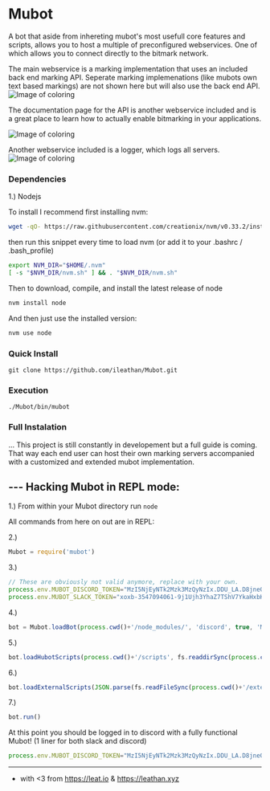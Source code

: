 # Mubot

A bot that aside from inhereting mubot's most usefull core features and scripts, allows you to host a multiple of preconfigured webservices. One of which allows you to connect directly to the bitmark network.

The main webservice is a marking implementation that uses an included back end marking API. Seperate marking implemenations (like mubots own text based markings) are not shown here but will also use the back end API.
![Image of coloring](https://preview.ibb.co/bwkMfF/Screen_Shot_2017_07_17_at_10_30_29_PM.png)

The documentation page for the API is another webservice included and is a great place to learn how to actually enable bitmarking in your applications.

![Image of coloring](https://preview.ibb.co/j8HCnv/Screen_Shot_2017_07_17_at_10_36_24_PM.png)

Another webservice included is a logger, which logs all servers.
![Image of coloring](https://preview.ibb.co/eUQzZa/Screen_Shot_2017_07_18_at_12_16_30_PM.png)

### Dependencies
1.) Nodejs

To install I recommend first installing nvm:

```sh
wget -qO- https://raw.githubusercontent.com/creationix/nvm/v0.33.2/install.sh | bash
```

then run this snippet every time to load nvm (or add it to your .bashrc / .bash_profile)

```sh
export NVM_DIR="$HOME/.nvm"
[ -s "$NVM_DIR/nvm.sh" ] && . "$NVM_DIR/nvm.sh"
```

Then to download, compile, and install the latest release of node

```sh
nvm install node
```

And then just use the installed version:

```sh
nvm use node
```

### Quick Install
`git clone https://github.com/ileathan/Mubot.git`

### Execution 
`./Mubot/bin/mubot`

### Full Instalation

... This project is still constantly in developement but a full guide is coming. That way each end user can host their own marking servers accompanied with a customized and extended mubot implementation.


--- Hacking Mubot in REPL mode:
-------------------------------

1.) From within your Mubot directory run `node`

All commands from here on out are in REPL:

2.) 
```javascript
Mubot = require('mubot')
```

3.) 
```javascript
// These are obviously not valid anymore, replace with your own.
process.env.MUBOT_DISCORD_TOKEN="MzI5NjEyNTk2Mzk3MzQyNzIx.DDU_LA.D8jneOVTr-M_yIIfjQ-IJ9-QsAm"
process.env.MUBOT_SLACK_TOKEN="xoxb-3547094061-9j1Ujh3YhaZ7TShV7YkaHxbK"
```

4.) 
```javascript
bot = Mubot.loadBot(process.cwd()+'/node_modules/', 'discord', true, 'Mubot', 'Mubot') // (path_to_mubot, adapter_name, http_server, name, alias)
```

5.) 
```javascript
bot.loadHubotScripts(process.cwd()+'/scripts', fs.readdirSync(process.cwd()+'/scripts/'))
```

6.) 
```javascript
bot.loadExternalScripts(JSON.parse(fs.readFileSync(process.cwd()+'/external-scripts.json')))
```

7.) 
```javascript
bot.run()
```

At this point you should be logged in to discord with a fully functional Mubot! (1 liner for both slack and discord)

```javascript
process.env.MUBOT_DISCORD_TOKEN="MzI5NjEyNTk2Mzk3MzQyNzIx.DDU_LA.D8jneOVTr-M_yIIfjQ-IJ9-QsAm"; Mubot = require('mubot'); botDiscord = Mubot.loadBot(process.cwd()+'/node_modules/', 'discord', true, 'Mubot', 'Mubot'); botDiscord.loadHubotScripts(process.cwd()+'/scripts', fs.readdirSync(process.cwd()+'/scripts/')); botDiscord.loadExternalScripts(fs.readFileSync(process.cwd()+'/external-scripts.json').toString().slice(5,-4).split("\",\n  \"")); botDiscord.run(); process.env.MUBOT_SLACK_TOKEN="xoxb-3547094061-auQ8rtm6DKDXaTqGWCDaS2hl"; botSlack = Mubot.loadBot(process.cwd()+'/node_modules/', 'slack', true, 'Mubot', 'Mubot'); botSlack.loadHubotScripts(process.cwd()+'/scripts', fs.readdirSync(process.cwd()+'/scripts/')); botSlack.loadExternalScripts(JSON.parse(fs.readFileSync(process.cwd()+'/external-scripts.json'))); botSlack.run()
```



-------------------------------------------------------------------------
- with <3 from https://leat.io & https://leathan.xyz

